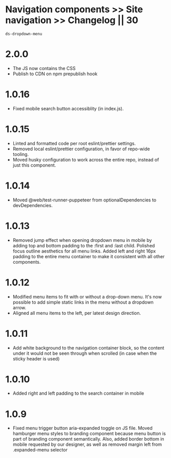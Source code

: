 # Navigation components >> Site navigation >> Changelog || 30

`ds-dropdown-menu`

# 2.0.0
* The JS now contains the CSS
* Publish to CDN on npm prepublish hook

# 1.0.16
* Fixed mobile search button accessiblity (in index.js).

# 1.0.15
* Linted and formatted code per root eslint/prettier settings.
* Removed local eslint/prettier configuration, in favor of repo-wide tooling.
* Moved husky configuration to work across the entire repo, instead of just this component.

# 1.0.14
* Moved @web/test-runner-puppeteer from optionalDependencies to devDependencies.

# 1.0.13
* Removed jump effect when opening dropdown menu in mobile by adding top and bottom padding to the :first and :last child. Polished focus outline aesthetics for all menu links. Added left and right 16px padding to the entire menu container to make it consistent with all other components. 

# 1.0.12
* Modified menu items to fit with or without a drop-down menu. It's now possible to add simple static links in the menu without a dropdown arrow.
* Aligned all menu items to the left, per latest design direction.

# 1.0.11
* Add white background to the navigation container block, so the content under it would not be seen through when scrolled (in case when the sticky header is used)

# 1.0.10
* Added right and left padding to the search container in mobile

# 1.0.9
* Fixed menu trigger button aria-expanded toggle on JS file. Moved hamburger menu styles to branding component because menu button is part of branding component semantically. Also, added border bottom in mobile requested by our designer, as well as removed margin left from .expanded-menu selector 
